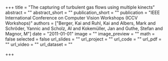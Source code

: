 +++
title = "The capturing of turbulent gas flows using multiple kinects"
abstract = ""
abstract_short = ""
publication_short = ""
publication = "IEEE International Conference on Computer Vision Workshops (ICCV Workshops)"
authors = ["Berger, Kai and Ruhl, Kai and Albers, Mark and Schröder, Yannic and Scholz, Al and Kokemüller, Jan and Guthe, Stefan and Magnor, M"]
date = "2011-01-01"
image = ""
image_preview = ""
math = false
selected = false
url_slides = ""
url_project = ""
url_code = ""
url_pdf = ""
url_video = ""
url_dataset = ""

+++
